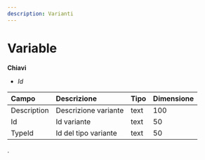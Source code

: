 ```yaml
---
description: Varianti
---
```


# Variable

**Chiavi**

* _Id_

| Campo | Descrizione | Tipo | Dimensione |
| :--- | :--- | :--- | :--- |
| Description | Descrizione variante | text | 100 |
| Id | Id variante | text | 50 |
| TypeId | Id del tipo variante | text | 50 |
.